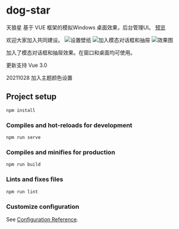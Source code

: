 # dog-star

天狼星 基于 VUE 框架的模拟Windows 桌面效果，后台管理UI。
[预览](https://ispace-code.gitee.io/dogstar-ui)

欢迎大家加入共同建设。
![设置壁纸](https://images.gitee.com/uploads/images/2021/1028/161641_31bc2096_15710.png "1.png")
![加入模态对话框和抽屉](https://images.gitee.com/uploads/images/2020/0727/092359_d8174fd6_15710.png "捕获.PNG")
![效果图](https://images.gitee.com/uploads/images/2020/0709/201734_b9a680d4_15710.png "2.png")

加入了模态对话框和抽屉效果。在窗口和桌面均可使用。

更新支持 Vue 3.0

20211028 加入主题颜色设置

## Project setup
```
npm install
```

### Compiles and hot-reloads for development
```
npm run serve
```

### Compiles and minifies for production
```
npm run build
```

### Lints and fixes files
```
npm run lint
```

### Customize configuration
See [Configuration Reference](https://cli.vuejs.org/config/).
